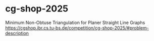 # cg-shop-2025
Minimum Non-Obtuse Triangulation for Planer Straight Line Graphs
https://cgshop.ibr.cs.tu-bs.de/competition/cg-shop-2025/#problem-description
